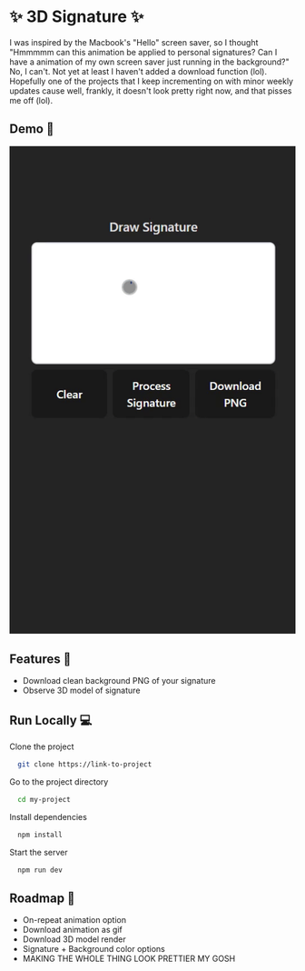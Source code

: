 
# ✨ 3D Signature ✨

I was inspired by the Macbook's "Hello" screen saver, so I thought "Hmmmmm can this animation be applied to personal signatures? Can I have a animation of my own screen saver just running in the background?" No, I can't. Not yet at least I haven't added a download function (lol). Hopefully one of the projects that I keep incrementing on with minor weekly updates cause well, frankly, it doesn't look pretty right now, and that pisses me off (lol).



## Demo 🎥

<img src="./public/demo.gif"/>


## Features 🌟

- Download clean background PNG of your signature
- Observe 3D model of signature


## Run Locally 💻

Clone the project

```bash
  git clone https://link-to-project
```

Go to the project directory

```bash
  cd my-project
```

Install dependencies

```bash
  npm install
```

Start the server

```bash
  npm run dev
```


## Roadmap 🐾

- On-repeat animation option
- Download animation as gif
- Download 3D model render
- Signature + Background color options
- MAKING THE WHOLE THING LOOK PRETTIER MY GOSH

